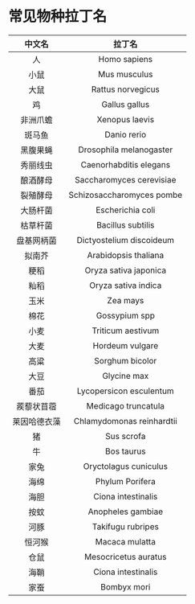 # 常见物种拉丁名

中文名 | 拉丁名
:---:|:---:
人 | Homo sapiens
小鼠 | Mus musculus
大鼠 | Rattus norvegicus
鸡 | Gallus gallus
非洲爪蟾 | Xenopus laevis
斑马鱼 | Danio rerio
黑腹果蝇 | Drosophila melanogaster
秀丽线虫 | Caenorhabditis elegans
酿酒酵母 | Saccharomyces cerevisiae
裂殖酵母 | Schizosaccharomyces pombe
大肠杆菌 | Escherichia coli
枯草杆菌 | Bacillus subtilis
盘基网柄菌 | Dictyostelium discoideum
拟南芥 | Arabidopsis thaliana
粳稻 | Oryza sativa japonica
籼稻 | Oryza sativa indica
玉米 | Zea mays
棉花 | Gossypium spp
小麦 | Triticum aestivum
大麦 | Hordeum vulgare
高粱 | Sorghum bicolor
大豆 | Glycine max
番茄 | Lycopersicon esculentum
蒺藜状苜蓿 | Medicago truncatula
莱因哈德衣藻 | Chlamydomonas reinhardtii
猪 | Sus scrofa
牛 | Bos taurus
家兔 | Oryctolagus cuniculus
海绵 | Phylum Porifera
海胆 | Ciona intestinalis
按蚊 | Anopheles gambiae
河豚 | Takifugu rubripes
恒河猴 | Macaca mulatta
仓鼠 | Mesocricetus auratus
海鞘 | Ciona intestinalis
家蚕 | Bombyx mori
